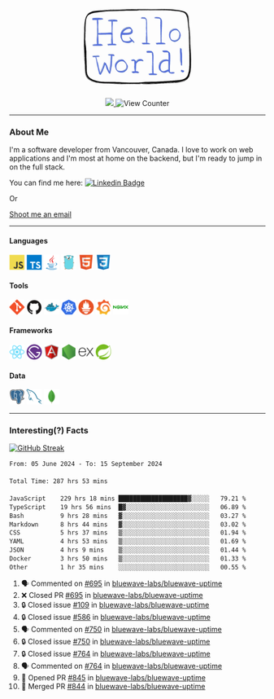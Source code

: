 <div align="center">
    <img src="./img/hello_world.webp" height="200px" width="">
    <div>
        <a href="https://www.linkedin.com/in/ajhollid">
            <img src="https://img.shields.io/badge/LinkedIn-blue"/>
        </a>
        <img src="https://komarev.com/ghpvc/?username=ajhollid&color=yellow" alt="View Counter">
    </div>
</div>

---

### About Me

I'm a software developer from Vancouver, Canada. I love to work on web applications and I'm most at home on the backend, but I'm ready to jump in on the full stack.

You can find me here: [![Linkedin Badge](https://img.shields.io/badge/-ajhollid-blue?style=flat&logo=Linkedin&logoColor=white)](https://www.linkedin.com/in/ajhollid)

Or

[Shoot me an email](mailto:ajhollid@gmail.com)

---

#### Languages

<div>
    <img src="./img/devicons/javascript-original.svg" width=30 height=30 alt="JavaScript">
    <img src="/img/devicons/typescript-original.svg" width=30 height=30 alt="TypeScript">
    <img src="./img/devicons/java-original.svg" width=30 height=30 alt="Java">
    <img src="./img/devicons/go-original.svg" width=30 height=30 alt="Golang">
    <img src="./img/devicons/html5-original.svg" width=30 height=30 alt="HTML 5">
    <img src="./img/devicons/css3-original.svg" width=30 height=30 alt="CSS 3">
</div>

#### Tools

<div>
    <img src="./img/devicons/git-original.svg" width=30 height=30 alt="Git">
    <img src="./img/devicons/github-original.svg" width=30 height=30 alt="Github">
    <img src="./img/devicons/docker-original.svg" width=30 
    height=30 alt="Docker">
    <img src="./img/devicons/kubernetes-original.svg" width=30 height=30 alt="K8">
    <img src="./img/devicons/prometheus-original.svg" width=30 height=30 alt="Prometheus">
    <img src="./img/devicons/grafana-original.svg" width=30 height=30 alt="Grafana">
    <img src="./img/devicons/nginx-original.svg" width=30 height=30 alt="Nginx">
</div>

#### Frameworks

<div>
    <img src="./img/devicons/react-original.svg" width=30 height=30 alt="React">
    <img src="./img/devicons/gatsby-original.svg" width=30 height=30 alt="Gatsby">
    <img src="./img/devicons/angularjs-original.svg" width=30 height=30 alt="AngularJS">
    <img src="./img/devicons/nodejs-original.svg" width=30 height=30 alt="NodeJS">
    <img src="./img/devicons/express-original.svg" width=30 height=30 alt="Express">
    <img src="./img/devicons/spring-original.svg" width=30 height=30 alt="Spring">
</div>

#### Data

<div>
    <img src="./img/devicons/postgresql-original.svg" width=30 height=30 alt="Postgresql">
    <img src="./img/devicons/mysql-original.svg" width=30 height=30 alt="Mysql">
    <img src="./img/devicons/mongodb-original.svg" width=30 height=30 alt="MongoDB">
</div>

---

### Interesting(?) Facts

[![GitHub Streak](http://github-readme-streak-stats.herokuapp.com?user=ajhollid)](https://git.io/streak-stats)

 <!--START_SECTION:waka-->

```txt
From: 05 June 2024 - To: 15 September 2024

Total Time: 287 hrs 53 mins

JavaScript    229 hrs 18 mins ███████████████████▓░░░░░   79.21 %
TypeScript    19 hrs 56 mins  █▓░░░░░░░░░░░░░░░░░░░░░░░   06.89 %
Bash          9 hrs 28 mins   ▓░░░░░░░░░░░░░░░░░░░░░░░░   03.27 %
Markdown      8 hrs 44 mins   ▓░░░░░░░░░░░░░░░░░░░░░░░░   03.02 %
CSS           5 hrs 37 mins   ▒░░░░░░░░░░░░░░░░░░░░░░░░   01.94 %
YAML          4 hrs 53 mins   ▒░░░░░░░░░░░░░░░░░░░░░░░░   01.69 %
JSON          4 hrs 9 mins    ▒░░░░░░░░░░░░░░░░░░░░░░░░   01.44 %
Docker        3 hrs 50 mins   ▒░░░░░░░░░░░░░░░░░░░░░░░░   01.33 %
Other         1 hr 35 mins    ░░░░░░░░░░░░░░░░░░░░░░░░░   00.55 %
```

<!--END_SECTION:waka-->


<!--START_SECTION:activity-->
1. 🗣 Commented on [#695](https://github.com/bluewave-labs/bluewave-uptime/pull/695#issuecomment-2354365007) in [bluewave-labs/bluewave-uptime](https://github.com/bluewave-labs/bluewave-uptime)
2. ❌ Closed PR [#695](https://github.com/bluewave-labs/bluewave-uptime/pull/695) in [bluewave-labs/bluewave-uptime](https://github.com/bluewave-labs/bluewave-uptime)
3. 🔒 Closed issue [#109](https://github.com/bluewave-labs/bluewave-uptime/issues/109) in [bluewave-labs/bluewave-uptime](https://github.com/bluewave-labs/bluewave-uptime)
4. 🔒 Closed issue [#586](https://github.com/bluewave-labs/bluewave-uptime/issues/586) in [bluewave-labs/bluewave-uptime](https://github.com/bluewave-labs/bluewave-uptime)
5. 🗣 Commented on [#750](https://github.com/bluewave-labs/bluewave-uptime/issues/750#issuecomment-2354337345) in [bluewave-labs/bluewave-uptime](https://github.com/bluewave-labs/bluewave-uptime)
6. 🔒 Closed issue [#750](https://github.com/bluewave-labs/bluewave-uptime/issues/750) in [bluewave-labs/bluewave-uptime](https://github.com/bluewave-labs/bluewave-uptime)
7. 🔒 Closed issue [#764](https://github.com/bluewave-labs/bluewave-uptime/issues/764) in [bluewave-labs/bluewave-uptime](https://github.com/bluewave-labs/bluewave-uptime)
8. 🗣 Commented on [#764](https://github.com/bluewave-labs/bluewave-uptime/issues/764#issuecomment-2354336958) in [bluewave-labs/bluewave-uptime](https://github.com/bluewave-labs/bluewave-uptime)
9. 💪 Opened PR [#845](https://github.com/bluewave-labs/bluewave-uptime/pull/845) in [bluewave-labs/bluewave-uptime](https://github.com/bluewave-labs/bluewave-uptime)
10. 🎉 Merged PR [#844](https://github.com/bluewave-labs/bluewave-uptime/pull/844) in [bluewave-labs/bluewave-uptime](https://github.com/bluewave-labs/bluewave-uptime)
<!--END_SECTION:activity-->
